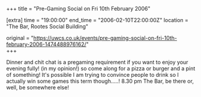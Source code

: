 +++
title = "Pre-Gaming Social on Fri 10th February 2006"

[extra]
time = "19:00:00"
end_time = "2006-02-10T22:00:00Z"
location = "The Bar, Rootes Social Building"

original = "https://uwcs.co.uk/events/pre-gaming-social-on-fri-10th-february-2006-1474488976162/"    
+++

Dinner and chit chat is a pregaming requirement if you want to enjoy your evening fully\! (in my opinion\!) so come along for a pizza or burger and a pint of something\! It's possible I am trying to convince people to drink so I actually win some games this term though.....\! 8.30 pm The Bar, be there or, well, be somewhere else\!

